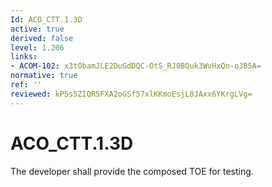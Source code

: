 ```yaml
---
Id: ACO_CTT.1.3D
active: true
derived: false
level: 1.206
links:
- ACOM-102: x3tObamJLE2DuGdDQC-OtS_RJ0BQuk3WvHxQn-oJB5A=
normative: true
ref: ''
reviewed: kP5s5ZIQR5FXA2oGSf57xlKKmoEsjL0JAxx6YKrgLVg=
---
```


# ACO_CTT.1.3D

The developer shall provide the composed TOE for testing.